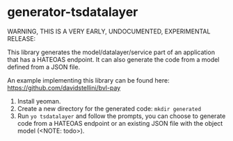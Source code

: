 # generator-tsdatalayer
WARNING, THIS IS A VERY EARLY, UNDOCUMENTED, EXPERIMENTAL RELEASE:

This library generates the model/datalayer/service part of an application that has a HATEOAS endpoint.
It can also generate the code from a model defined from a JSON file.

An example implementing this library can be found here: https://github.com/davidstellini/bvl-pay

1. Install yeoman.
2. Create a new directory for the generated code: `mkdir generated`
3. Run `yo tsdatalayer` and follow the prompts, you can choose to generate code from a HATEOAS endpoint or an existing JSON file with the object model (<NOTE: todo>).
